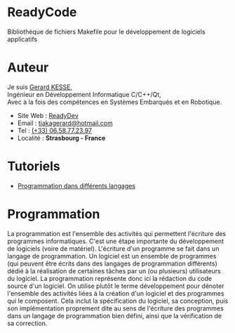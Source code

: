# ReadyCode
Bibliothèque de fichiers Makefile pour le développement de logiciels applicatifs

# Auteur

Je suis 
[Gerard KESSE](http://readydev.ovh/Presentation/ "Accédez à mon site web (ReadyDev)"),  
Ingénieur en Développement Informatique C/C++/Qt,  
Avec à la fois des compétences en Systèmes Embarqués et en Robotique.  

* Site Web : [ReadyDev](http://readydev.ovh "Accédez à mon site web (ReadyDev)")
* Email : [tiakagerard@hotmail.com](mailto:tiakagerard@hotmail.com?subject=Contact&body=Bonjour "Me contactez par email")
* Tel : [(+33) 06.58.77.23.97](tel:00330658772397 "Contactez-moi")
* Localité : **Strasbourg - France**

# Tutoriels
* [Programmation dans différents langages](https://readydev.ovh/Tutoriels/Resources/Programming/ "Programmation dans différents langages")  

# Programmation

La programmation est l'ensemble des activités qui permettent l'écriture des programmes informatiques. C'est une étape importante du développement de logiciels (voire de matériel). L'écriture d'un programme se fait dans un langage de programmation. Un logiciel est un ensemble de programmes (qui peuvent être écrits dans des langages de programmation différents) dédié à la réalisation de certaines tâches par un (ou plusieurs) utilisateurs du logiciel.
La programmation représente donc ici la rédaction du code source d'un logiciel. On utilise plutôt le terme développement pour dénoter l'ensemble des activités liées à la création d'un logiciel et des programmes qui le composent. Cela inclut la spécification du logiciel, sa conception, puis son implémentation proprement dite au sens de l'écriture des programmes dans un langage de programmation bien défini, ainsi que la vérification de sa correction. 
